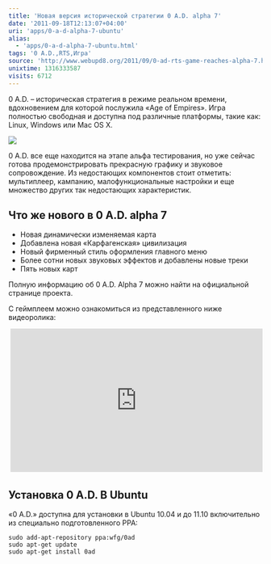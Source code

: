 ```yaml
---
title: 'Новая версия исторической стратегии 0 A.D. alpha 7'
date: '2011-09-18T12:13:07+04:00'
uri: 'apps/0-a-d-alpha-7-ubuntu'
alias: 
  - 'apps/0-a-d-alpha-7-ubuntu.html'
tags: '0 A.D.,RTS,Игра'
source: 'http://www.webupd8.org/2011/09/0-ad-rts-game-reaches-alpha-7.html'
unixtime: 1316333587
visits: 6712
---
```

0 A.D. – историческая стратегия в режиме реальном времени, вдохновением для которой послужила «Age of Empires». Игра полностью свободная и доступна под различные платформы, такие как: Linux, Windows или Mac OS X.

[![](img/2011/09/18/12-00/carthaginian-building-set-6157719257-o.jpg)](img/2011/09/18/12-00/carthaginian-building-set-6157719257-o.jpg)

0 A.D. все еще находится на этапе альфа тестирования, но уже сейчас готова продемонстрировать прекрасную графику и звуковое сопровождение. Из недостающих компонентов стоит отметить: мультиплеер, кампанию, малофункциональные настройки и еще множество других так недостающих характеристик.

## Что же нового в 0 A.D. alpha 7

*   Новая динамически изменяемая карта
*   Добавлена новая «Карфагенская» цивилизация
*   Новый фирменный стиль оформления главного меню
*   Более сотни новых звуковых эффектов и добавлены новые треки
*   Пять новых карт

Полную информацию об 0 A.D. Alpha 7 можно найти на официальной странице проекта.

С геймплеем можно ознакомиться из представленного ниже видеоролика:

 <iframe width="500" height="284" src="http://www.youtube.com/embed/DxB67Vp8_mI" frameborder="0" allowfullscreen=""></iframe>

## Установка 0 A.D. В Ubuntu

«0 A.D.» доступна для установки в Ubuntu 10.04 и до 11.10 включительно из специально подготовленного PPA:

```
sudo add-apt-repository ppa:wfg/0ad
sudo apt-get update 
sudo apt-get install 0ad
```
